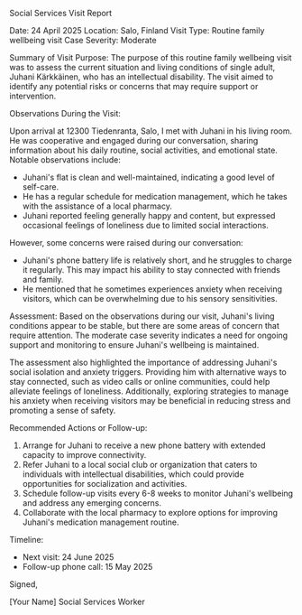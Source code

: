 Social Services Visit Report

Date: 24 April 2025
Location: Salo, Finland
Visit Type: Routine family wellbeing visit
Case Severity: Moderate

Summary of Visit Purpose:
The purpose of this routine family wellbeing visit was to assess the current situation and living conditions of single adult, Juhani Kärkkäinen, who has an intellectual disability. The visit aimed to identify any potential risks or concerns that may require support or intervention.

Observations During the Visit:

Upon arrival at 12300 Tiedenranta, Salo, I met with Juhani in his living room. He was cooperative and engaged during our conversation, sharing information about his daily routine, social activities, and emotional state. Notable observations include:

* Juhani's flat is clean and well-maintained, indicating a good level of self-care.
* He has a regular schedule for medication management, which he takes with the assistance of a local pharmacy.
* Juhani reported feeling generally happy and content, but expressed occasional feelings of loneliness due to limited social interactions.

However, some concerns were raised during our conversation:

* Juhani's phone battery life is relatively short, and he struggles to charge it regularly. This may impact his ability to stay connected with friends and family.
* He mentioned that he sometimes experiences anxiety when receiving visitors, which can be overwhelming due to his sensory sensitivities.

Assessment:
Based on the observations during our visit, Juhani's living conditions appear to be stable, but there are some areas of concern that require attention. The moderate case severity indicates a need for ongoing support and monitoring to ensure Juhani's wellbeing is maintained.

The assessment also highlighted the importance of addressing Juhani's social isolation and anxiety triggers. Providing him with alternative ways to stay connected, such as video calls or online communities, could help alleviate feelings of loneliness. Additionally, exploring strategies to manage his anxiety when receiving visitors may be beneficial in reducing stress and promoting a sense of safety.

Recommended Actions or Follow-up:

1. Arrange for Juhani to receive a new phone battery with extended capacity to improve connectivity.
2. Refer Juhani to a local social club or organization that caters to individuals with intellectual disabilities, which could provide opportunities for socialization and activities.
3. Schedule follow-up visits every 6-8 weeks to monitor Juhani's wellbeing and address any emerging concerns.
4. Collaborate with the local pharmacy to explore options for improving Juhani's medication management routine.

Timeline:

* Next visit: 24 June 2025
* Follow-up phone call: 15 May 2025

Signed,

[Your Name]
Social Services Worker